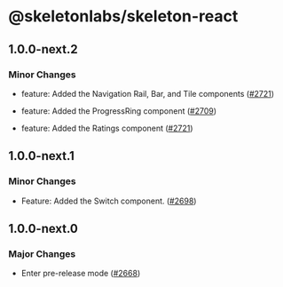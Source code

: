 # @skeletonlabs/skeleton-react

## 1.0.0-next.2

### Minor Changes

- feature: Added the Navigation Rail, Bar, and Tile components ([#2721](https://github.com/skeletonlabs/skeleton/pull/2721))

- feature: Added the ProgressRing component ([#2709](https://github.com/skeletonlabs/skeleton/pull/2709))

- feature: Added the Ratings component ([#2721](https://github.com/skeletonlabs/skeleton/pull/2721))

## 1.0.0-next.1

### Minor Changes

- Feature: Added the Switch component. ([#2698](https://github.com/skeletonlabs/skeleton/pull/2698))

## 1.0.0-next.0

### Major Changes

- Enter pre-release mode ([#2668](https://github.com/skeletonlabs/skeleton/pull/2668))
